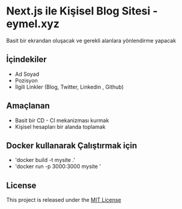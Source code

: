 # Next.js ile Kişisel Blog Sitesi - eymel.xyz

Basit bir ekrandan oluşacak ve gerekli alanlara yönlendirme yapacak

## İçindekiler

- Ad Soyad
- Pozisyon
- İlgili Linkler (Blog, Twitter, Linkedin , Github)

## Amaçlanan

- Basit bir CD - CI mekanizması kurmak
- Kişisel hesapları bir alanda toplamak

## Docker kullanarak Çalıştırmak için

- 'docker build -t mysite .'
- 'docker run -p 3000:3000 mysite '

## License

This project is released under the [MIT License](LICENSE)
